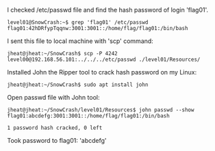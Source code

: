 I checked /etc/passwd file and find the hash password of login 'flag01'.
```shell
level01@SnowCrash:~$ grep 'flag01' /etc/passwd
flag01:42hDRfypTqqnw:3001:3001::/home/flag/flag01:/bin/bash
```
I sent this file to local machine with 'scp' command:
```shell
jheat@jheat:~/SnowCrash$ scp -P 4242 level00@192.168.56.101:../../../etc/passwd ./level01/Resources/
```
Installed John the Ripper tool to crack hash password on my Linux:
```shell
jheat@jheat:~/SnowCrash$ sudo apt install john
```
Open passwd file with John tool:
```shell
jheat@jheat:~/SnowCrash/level01/Resources$ john passwd --show
flag01:abcdefg:3001:3001::/home/flag/flag01:/bin/bash

1 password hash cracked, 0 left
```
Took password to flag01: 'abcdefg'